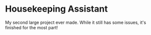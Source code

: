 # Housekeeping Assistant

My second large project ever made. While it still has some issues, it's finished for the most part!
